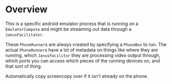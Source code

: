 # Overview

This is a specific android emulator process that is running on a `EmulatorCompute` and might be streaming out data through a `JanusFacilitator`.

These `PhoneRunner`s are always created by specifying a `PhoneBox` to run. The actual `PhoneRunner`s have a lot of metadata on things like where they are running, which `JanusFacilitor` they are processing video output through, which ports you can access which pieces of the running devices on, and that sort of thing.

Automatically copy screencopy over if it isn't already on the phone.